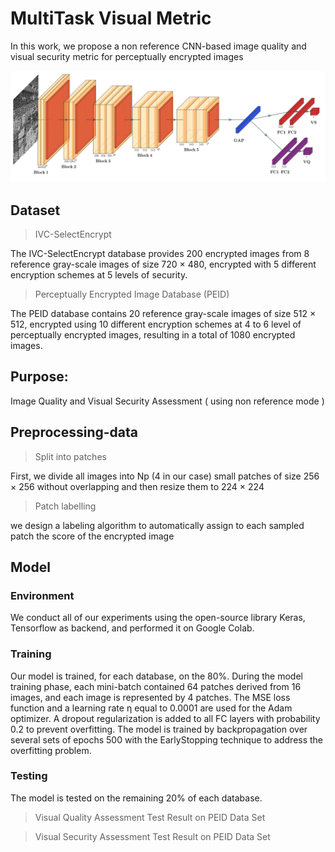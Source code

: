 # MultiTask Visual Metric

In this work, we propose a non reference CNN-based image quality and visual security metric for perceptually encrypted images

![assets/multiTask.png](assets/multiTask.png)



## Dataset

> IVC-SelectEncrypt

The IVC-SelectEncrypt database provides 200 encrypted images from 8 reference gray-scale images of size 720 × 480, encrypted with 5 different encryption schemes at 5 levels of security. 

> Perceptually Encrypted Image Database (PEID)

The PEID database contains 20 reference gray-scale images of size 512 × 512, encrypted using 10 different encryption schemes at 4 to 6 level of perceptually encrypted images, resulting in a total of 1080 encrypted images.

## Purpose: 

Image Quality and Visual Security Assessment ( using non reference mode ) 

## Preprocessing-data

> Split into patches

First, we divide all images into Np (4 in our case) small patches of size 256 × 256 without overlapping and then resize them to 224 × 224

> Patch labelling

we design a labeling algorithm to automatically assign to each sampled patch the score of the encrypted image


## Model

### Environment

We conduct all of our experiments using the open-source library Keras, Tensorflow as backend, and performed it on Google Colab. 
 
### Training

Our model is trained, for each database, on the 80%. 
During the model training phase, each mini-batch contained 64 patches derived from 16 images, and each image is represented by 4 patches. The MSE loss function and a learning rate η equal to 0.0001 are used for the Adam optimizer. A dropout regularization is added to all FC layers with probability 0.2 to prevent overfitting. 
The model is trained by backpropagation over several sets of epochs 500 with the EarlyStopping technique to address the overfitting problem.


### Testing

The model is tested on the remaining 20% of each database.
> Visual Quality Assessment Test Result on PEID Data Set


> Visual Security Assessment Test Result on PEID Data Set

